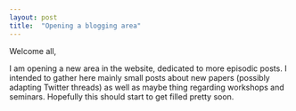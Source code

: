 ```yaml
---
layout: post
title:  "Opening a blogging area"
---
```


Welcome all,

I am opening a new area in the website, dedicated to more episodic posts. I
 intended to gather here mainly small posts about new papers (possibly adapting
 Twitter threads) as well as maybe thing regarding workshops and seminars.
 Hopefully this should start to get filled pretty soon.
